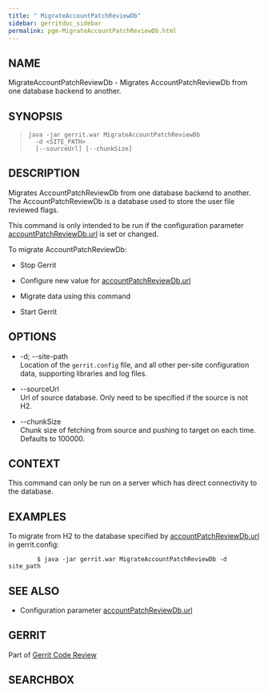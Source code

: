 ```yaml
---
title: " MigrateAccountPatchReviewDb"
sidebar: gerritdoc_sidebar
permalink: pgm-MigrateAccountPatchReviewDb.html
---
```

## NAME

MigrateAccountPatchReviewDb - Migrates AccountPatchReviewDb from one
database backend to another.

## SYNOPSIS

> 
> 
>     java -jar gerrit.war MigrateAccountPatchReviewDb
>       -d <SITE_PATH>
>       [--sourceUrl] [--chunkSize]

## DESCRIPTION

Migrates AccountPatchReviewDb from one database backend to another. The
AccountPatchReviewDb is a database used to store the user file reviewed
flags.

This command is only intended to be run if the configuration parameter
[accountPatchReviewDb.url](config-gerrit.html#accountPatchReviewDb.url)
is set or changed.

To migrate AccountPatchReviewDb:

  - Stop Gerrit

  - Configure new value for
    [accountPatchReviewDb.url](config-gerrit.html#accountPatchReviewDb.url)

  - Migrate data using this command

  - Start Gerrit

## OPTIONS

  - \-d; --site-path  
    Location of the `gerrit.config` file, and all other per-site
    configuration data, supporting libraries and log files.

  - \--sourceUrl  
    Url of source database. Only need to be specified if the source is
    not H2.

  - \--chunkSize  
    Chunk size of fetching from source and pushing to target on each
    time. Defaults to 100000.

## CONTEXT

This command can only be run on a server which has direct connectivity
to the database.

## EXAMPLES

To migrate from H2 to the database specified by
[accountPatchReviewDb.url](config-gerrit.html#accountPatchReviewDb.url)
in gerrit.config:

``` 
        $ java -jar gerrit.war MigrateAccountPatchReviewDb -d site_path
```

## SEE ALSO

  - Configuration parameter
    [accountPatchReviewDb.url](config-gerrit.html#accountPatchReviewDb.url)

## GERRIT

Part of [Gerrit Code Review](index.html)

## SEARCHBOX

